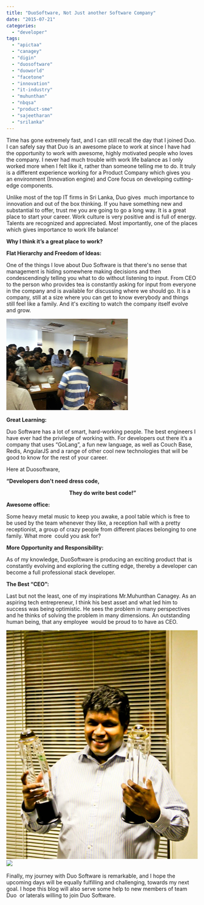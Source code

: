 ```yaml
---
title: "DuoSoftware, Not Just another Software Company"
date: "2015-07-21"
categories: 
  - "developer"
tags: 
  - "apictaa"
  - "canagey"
  - "digin"
  - "duosoftware"
  - "duoworld"
  - "facetone"
  - "innovation"
  - "it-industry"
  - "muhunthan"
  - "nbqsa"
  - "product-sme"
  - "sajeetharan"
  - "srilanka"
---
```


Time has gone extremely fast, and I can still recall the day that I joined Duo. I can safely say that Duo is an awesome place to work at since I have had the opportunity to work with awesome, highly motivated people who loves the company. I never had much trouble with work life balance as I only worked more when I felt like it, rather than someone telling me to do. It truly is a different experience working for a Product Company which gives you an environment (Innovation engine) and Core focus on developing cutting-edge components.

  

  

Unlike most of the top IT firms in Sri Lanka, Duo gives  much importance to innovation and out of the box thinking. If you have something new and substantial to offer, trust me you are going to go a long way. It is a great place to start your career. Work culture is very positive and is full of energy. Talents are recognized and appreciated. Most importantly, one of the places which gives importance to work life balance!

  

**Why I think it’s a great place to work?**

**Flat Hierarchy and Freedom of Ideas:**  

One of the things I love about Duo Software is that there's no sense that management is hiding somewhere making decisions and then condescendingly telling you what to do without listening to input. From CEO to the person who provides tea is constantly asking for input from everyone in the company and is available for discussing where we should go. It is a company, still at a size where you can get to know everybody and things still feel like a family. And it's exciting to watch the company itself evolve and grow.

  

[![](images/fcbeb-20131004_124634.jpg)](https://sajeetharan.wordpress.com/wp-content/uploads/2015/07/d8b56-20131004_124634.jpg)

  

  

**Great Learning:**

Duo Software has a lot of smart, hard-working people. The best engineers I have ever had the privilege of working with. For developers out there it’s a company that uses “GoLang”, a fun new language, as well as Couch Base, Redis, AngularJS and a range of other cool new technologies that will be good to know for the rest of your career.

Here at Duosoftware,

**“Developers don't need dress code,**

                                          **They do write best code!”**  

**Awesome office:**

Some heavy metal music to keep you awake, a pool table which is free to be used by the team whenever they like, a reception hall with a pretty receptionist, a group of crazy people from different places belonging to one family. What more  could you ask for?  
  

  

**More Opportunity and Responsibility:**

As of my knowledge, DuoSoftware is producing an exciting product that is constantly evolving and exploring the cutting edge, thereby a developer can become a full professional stack developer.

  

**The Best “CEO”:**

Last but not the least, one of my inspirations Mr.Muhunthan Canagey. As an aspiring tech entrepreneur, I think his best asset and what led him to success was being optimistic. He sees the problem in many perspectives and he thinks of solving the problem in many dimensions. An outstanding human being, that any employee  would be proud to to have as CEO.  
  

[![](images/6b2b6-10575348_10153950434569218_4131067029509205517_o.jpg)![](https://sajeetharan.wordpress.com/wp-content/uploads/2015/07/6b2b6-10575348_10153950434569218_4131067029509205517_o.jpg?w=300)](https://sajeetharan.wordpress.com/wp-content/uploads/2015/07/27ef9-767_10151298766884218_12977603_n.jpg)

  

  

  

Finally, my journey with Duo Software is remarkable, and I hope the upcoming days will be equally fulfilling and challenging, towards my next goal. I hope this blog will also serve some help to new members of team Duo  or laterals willing to join Duo Software.
